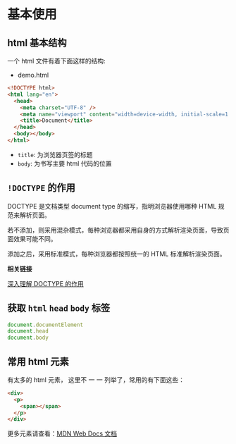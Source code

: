 # 基本使用

## html 基本结构

一个 html 文件有着下面这样的结构:

- demo.html

```html
<!DOCTYPE html>
<html lang="en">
  <head>
    <meta charset="UTF-8" />
    <meta name="viewport" content="width=device-width, initial-scale=1.0" />
    <title>Document</title>
  </head>
  <body></body>
</html>
```

- `title`: 为浏览器页签的标题
- `body`: 为书写主要 html 代码的位置

## `!DOCTYPE` 的作用

DOCTYPE 是文档类型 document type 的缩写，指明浏览器使用哪种 HTML 规范来解析页面。

若不添加，则采用混杂模式，每种浏览器都采用自身的方式解析渲染页面，导致页面效果可能不同。

添加之后，采用标准模式，每种浏览器都按照统一的 HTML 标准解析渲染页面。

**相关链接**

[深入理解 DOCTYPE 的作用](https://blog.csdn.net/qq_38128179/article/details/80758192)

## 获取 `html` `head` `body` 标签

```js
document.documentElement
document.head
document.body
```

## 常用 html 元素

有太多的 html 元素， 这里不 一 一 列举了，常用的有下面这些：

```html
<div>
  <p>
    <span></span>
  </p>
</div>
```

更多元素请查看：[MDN Web Docs 文档](https://developer.mozilla.org/zh-CN/docs/Web/HTML/Element/a)
